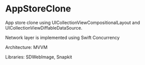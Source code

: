 # AppStoreClone

App store clone using UICollectionViewCompositionalLayout and UICollectionViewDiffableDataSource.

Network layer is implemented using Swift Concurrency

Architecture: MVVM

Libraries: SDWebImage, Snapkit
